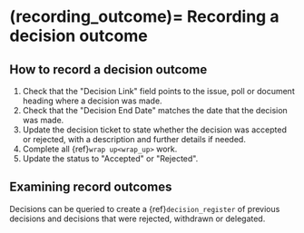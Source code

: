 (recording_outcome)=
Recording a decision outcome
============================

## How to record a decision outcome

1. Check that the "Decision Link" field points to the issue, poll or document heading where a decision was made.
2. Check that the "Decision End Date" matches the date that the decision was made.
3. Update the decision ticket to state whether the decision was accepted or rejected, with a description and further details if needed. 
4. Complete all {ref}`wrap up<wrap_up>` work. 
5. Update the status to "Accepted" or "Rejected".

## Examining record outcomes

Decisions can be queried to create a {ref}`decision_register` of previous decisions and decisions that were rejected, withdrawn or delegated.